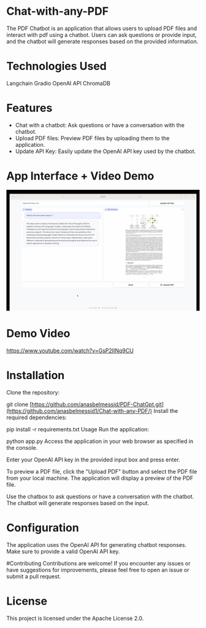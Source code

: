 # Chat-with-any-PDF
The PDF Chatbot is an application that allows users to upload PDF files and interact with pdf using a chatbot. Users can ask questions or provide input, and the chatbot will generate responses based on the provided information.

# Technologies Used
Langchain
Gradio
OpenAI API
ChromaDB

# Features
- Chat with a chatbot: Ask questions or have a conversation with the chatbot.  
- Upload PDF files: Preview PDF files by uploading them to the application.  
- Update API Key: Easily update the OpenAI API key used by the chatbot.

 # App Interface + Video Demo

![App Interface](PDF-ChatGpt.png)
# Demo Video
https://www.youtube.com/watch?v=GsP2IINq9CU



# Installation
Clone the repository:

git clone [https://github.com/anasbelmessid/PDF-ChatGpt.git](https://github.com/anasbelmessid1/Chat-with-any-PDF/)
Install the required dependencies:

pip install -r requirements.txt
Usage
Run the application:

python app.py
Access the application in your web browser as specified in the console.

Enter your OpenAI API key in the provided input box and press enter.

To preview a PDF file, click the "Upload PDF" button and select the PDF file from your local machine. The application will display a preview of the PDF file.

Use the chatbox to ask questions or have a conversation with the chatbot. The chatbot will generate responses based on the input.

# Configuration
The application uses the OpenAI API for generating chatbot responses. Make sure to provide a valid OpenAI API key.

#Contributing
Contributions are welcome! If you encounter any issues or have suggestions for improvements, please feel free to open an issue or submit a pull request.

# License
This project is licensed under the Apache License 2.0.


